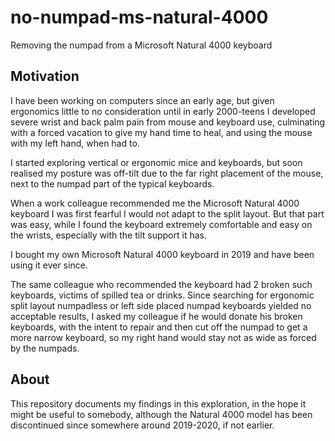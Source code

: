 # no-numpad-ms-natural-4000

Removing the numpad from a Microsoft Natural 4000 keyboard

## Motivation

I have been working on computers since an early age, but given ergonomics little to no consideration until in early 2000-teens I developed severe wrist and back palm pain from mouse and keyboard use, culminating with a forced vacation to give my hand time to heal, and using the mouse with my left hand, when had to.

I started exploring vertical or ergonomic mice and keyboards, but soon realised my posture was off-tilt due to the far right placement of the mouse, next to the numpad part of the typical keyboards.

When a work colleague recommended me the Microsoft Natural 4000 keyboard I was first fearful I would not adapt to the split layout. But that part was easy, while I found the keyboard extremely comfortable and easy on the wrists, especially with the tilt support it has.

I bought my own Microsoft Natural 4000 keyboard in 2019 and have been using it ever since.

The same colleague who recommended the keyboard had 2 broken such keyboards, victims of spilled tea or drinks. Since searching for ergonomic split layout numpadless or left side placed numpad keyboards yielded no acceptable results, I asked my colleague if he would donate his broken keyboards, with the intent to repair and then cut off the numpad to get a more narrow keyboard, so my right hand would stay not as wide as forced by the numpads.

## About

This repository documents my findings in this exploration, in the hope it might be useful to somebody, although the Natural 4000 model has been discontinued since somewhere around 2019-2020, if not earlier.
